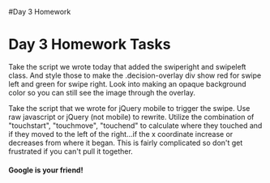 #Day 3 Homework

<h1>Day 3 Homework Tasks</h1>

<p>Take the script we wrote today that added the swiperight and swipeleft class. And style those to make the .decision-overlay div show red for swipe left and green for swipe right. Look into making an opaque background color so you can still see the image through the overlay.</p>

<p>Take the script that we wrote for jQuery mobile to trigger the swipe. Use raw javascript or jQuery (not mobile) to rewrite. Utilize the combination of "touchstart", "touchmove", "touchend" to calculate where they touched and if they moved to the left of the right...if the x coordinate increase or decreases from where it began. This is fairly complicated so don't get frustrated if you can't pull it together.</p>

<h4>Google is your friend!</h4>
